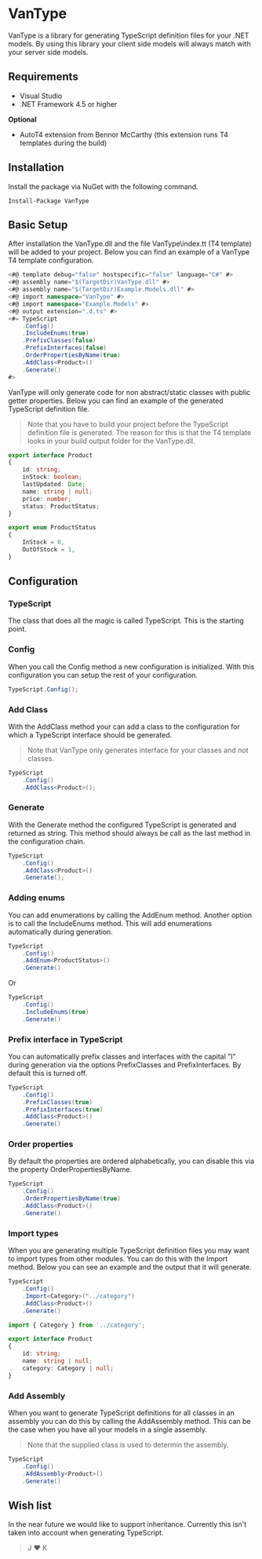 # VanType
VanType is a library for generating TypeScript definition files for your .NET models. 
By using this library your client side models will always match with your server side models.

## Requirements
- Visual Studio
- .NET Framework 4.5 or higher

**Optional**
- AutoT4 extension from Bennor McCarthy (this extension runs T4 templates during the build)

## Installation
Install the package via NuGet with the following command.

`Install-Package VanType`

## Basic Setup
After installation the VanType.dll and the file VanType\index.tt (T4 template) will be added to your project.
Below you can find an example of a VanType T4 template configuration.

```csharp
<#@ template debug="false" hostspecific="false" language="C#" #>
<#@ assembly name="$(TargetDir)VanType.dll" #>
<#@ assembly name="$(TargetDir)Example.Models.dll" #>
<#@ import namespace="VanType" #>
<#@ import namespace="Example.Models" #>
<#@ output extension=".d.ts" #>
<#= TypeScript
    .Config()
    .IncludeEnums(true)
    .PrefixClasses(false)
    .PrefixInterfaces(false)
    .OrderPropertiesByName(true)
    .AddClass<Product>()
    .Generate()
#>
```

VanType will only generate code for non abstract/static classes with public getter properties.
Below you can find an example of the generated TypeScript definition file.

> Note that you have to build your project before the TypeScript definition file is generated.
> The reason for this is that the T4 template looks in your build output folder for the VanType.dll.

```typescript
export interface Product
{
	id: string;
	inStock: boolean;
	lastUpdated: Date;
	name: string | null;
	price: number;
	status: ProductStatus;
}

export enum ProductStatus
{
	InStock = 0,
	OutOfStock = 1,
}
```

## Configuration

### TypeScript
The class that does all the magic is called TypeScript. This is the starting point.

### Config
When you call the Config method a new configuration is initialized. With this configuration you 
can setup the rest of your configuration.

```csharp
TypeScript.Config();
```

### Add Class
With the AddClass method your can add a class to the configuration for which a TypeScript interface should be generated.

> Note that VanType only generates interface for your classes and not classes.

```csharp
TypeScript
    .Config()
    .AddClass<Product>();
```

### Generate
With the Generate method the configured TypeScript is generated and returned as string. 
This method should always be call as the last method in the configuration chain.

```csharp
TypeScript
    .Config()
    .AddClass<Product>()
    .Generate();
```

### Adding enums
You can add enumerations by calling the AddEnum method. 
Another option is to call the IncludeEnums method. 
This will add enumerations automatically during generation.

```csharp
TypeScript
    .Config()
    .AddEnum<ProductStatus>()
    .Generate()
```
Or
```csharp
TypeScript
    .Config()
    .IncludeEnums(true)
    .Generate()
```

### Prefix interface in TypeScript
You can automatically prefix classes and interfaces with the capital "I" during generation via the options
PrefixClasses and PrefixInterfaces. By default this is turned off.

```csharp
TypeScript
    .Config()
    .PrefixClasses(true)
    .PrefixInterfaces(true)
    .AddClass<Product>()
    .Generate()
```


### Order properties
By default the properties are ordered alphabetically, 
you can disable this via the property OrderPropertiesByName.

```csharp
TypeScript
    .Config()
    .OrderPropertiesByName(true)
    .AddClass<Product>()
    .Generate()
```

### Import types
When you are generating multiple TypeScript definition files you may want to import
types from other modules. You can do this with the Import method. Below you can see an 
example and the output that it will generate.

```csharp
TypeScript
    .Config()
    .Import<Category>("../category")
    .AddClass<Product>()
    .Generate()
```

```typescript
import { Category } from '../category';

export interface Product
{
	id: string;
	name: string | null;
	category: Category | null;
}
```

### Add Assembly
When you want to generate TypeScript definitions for all classes in an assembly 
you can do this by calling the AddAssembly method.
This can be the case when you have all your models in a single assembly.

> Note that the supplied class is used to determin the assembly.

```csharp
TypeScript
    .Config()
    .AddAssembly<Product>()
    .Generate()
```

## Wish list
In the near future we would like to support inheritance. 
Currently this isn't taken into account when generating TypeScript.

> J :heart: K